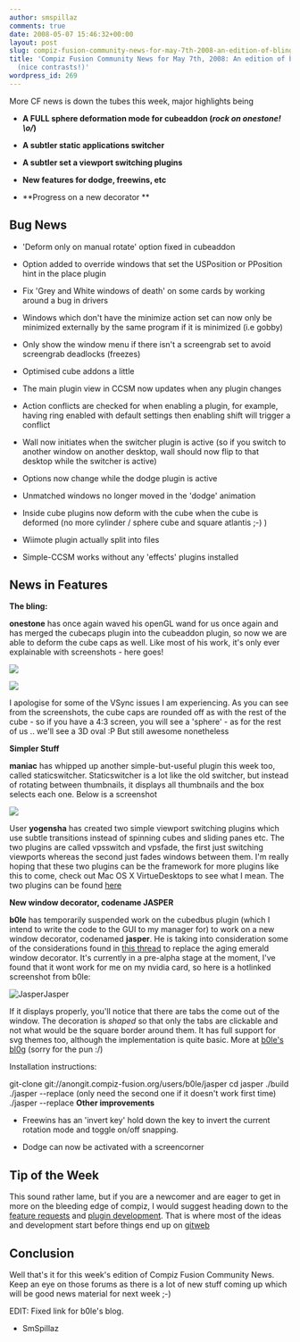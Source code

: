 ```yaml
---
author: smspillaz
comments: true
date: 2008-05-07 15:46:32+00:00
layout: post
slug: compiz-fusion-community-news-for-may-7th-2008-an-edition-of-bling-and-subtlty-nice-contrasts
title: 'Compiz Fusion Community News for May 7th, 2008: An edition of bling and subtlty
  (nice contrasts!)'
wordpress_id: 269
---
```


More CF news is down the tubes this week, major highlights being



	
  * **A FULL sphere deformation mode for cubeaddon (_rock on onestone! \o/_)**

	
  * **A subtler static applications switcher**

	
  * **A subtler set a viewport switching plugins**

	
  * **New features for dodge, freewins, etc**

	
  * **Progress on a new decorator
**




## Bug News





	
  * 'Deform only on manual rotate' option fixed in cubeaddon

	
  * Option added to override windows that set the USPosition or PPosition hint in the place plugin

	
  * Fix 'Grey and White windows of death' on some cards by working around a bug in drivers

	
  * Windows which don't have the minimize action set can now only be minimized externally by the same program if it is minimized (i.e gobby)

	
  * Only show the window menu if there isn't a screengrab set to avoid screengrab deadlocks (freezes)

	
  * Optimised cube addons a little

	
  * The main plugin view in CCSM now updates when any plugin changes

	
  * Action conflicts are checked for when enabling a plugin, for example, having ring enabled with default settings then enabling shift will trigger a conflict

	
  * Wall now initiates when the switcher plugin is active (so if you switch to another window on another desktop, wall should now flip to that desktop while the switcher is active)

	
  * Options now change while the dodge plugin is active

	
  * Unmatched windows no longer moved in the 'dodge' animation

	
  * Inside cube plugins now deform with the cube when the cube is deformed (no more cylinder / sphere cube and square atlantis ;-) )

	
  * Wiimote plugin actually split into files

	
  * Simple-CCSM works without any 'effects' plugins installed




## News in Features


**The bling:**

**onestone** has once again waved his openGL wand for us once again and has merged the cubecaps plugin into the cubeaddon plugin, so now we are able to deform the cube caps as well. Like most of his work, it's only ever explainable with screenshots - here goes!

[![](http://smspillaz.files.wordpress.com/2008/05/sphere.png?w=300)](http://smspillaz.files.wordpress.com/2008/05/sphere.png)

[![](http://smspillaz.files.wordpress.com/2008/05/sphere1.png?w=300)](http://smspillaz.files.wordpress.com/2008/05/sphere1.png)

I apologise for some of the VSync issues I am experiencing. As you can see from the screenshots, the cube caps are rounded off as with the rest of the cube - so if you have a 4:3 screen, you will see a 'sphere' - as for the rest of us .. we'll see a 3D oval :P But still awesome nonetheless

**Simpler Stuff**

**maniac** has whipped up another simple-but-useful plugin this week too, called staticswitcher. Staticswitcher is a lot like the old switcher, but instead of rotating between thumbnails, it displays all thumbnails and the box selects each one. Below is a screenshot

[![](http://smspillaz.files.wordpress.com/2008/05/switcher.png?w=300)](http://smspillaz.files.wordpress.com/2008/05/switcher.png)


User **yogensha** has created two simple viewport switching plugins which use subtle transitions instead of spinning cubes and sliding panes etc. The two plugins are called vpsswitch and vpsfade, the first just switching viewports whereas the second just fades windows between them. I'm really hoping that these two plugins can be the framework for more plugins like this to come, check out Mac OS X VirtueDesktops to see what I mean. The two plugins can be found [here](http://forum.compiz-fusion.org/showthread.php?t=8125)




**New window decorator, codename JASPER**




**b0le** has temporarily suspended work on the cubedbus plugin (which I intend to write the code to the GUI to my manager for) to work on a new window decorator, codenamed **jasper**. He is taking into consideration some of the considerations found in [this thread](http://forum.compiz-fusion.org/showthread.php?t=6324) to replace the aging emerald window decorator. It's currently in a pre-alpha stage at the moment, I've found that it wont work for me on my nvidia card, so here is a hotlinked screenshot from b0le:




![Jasper](http://bp2.blogger.com/_LKYV2rahKAI/SCAoLmcyJtI/AAAAAAAAAAU/rr8JV2FgRkA/s1600-h/screenshot7.png)Jasper




If it displays properly, you'll notice that there are tabs the come out of the window. The decoration is _shaped_ so that only the tabs are clickable and not what would be the square border around them. It has full support for svg themes too, although the implementation is quite basic. More at [b0le's bl0g](http://jbosveld.blogspot.com) (sorry for the pun :/)




Installation instructions:


git-clone git://anongit.compiz-fusion.org/users/b0le/jasper
cd jasper
./build
./jasper --replace
(only need the second one if it doesn't work first time)
./jasper --replace
**Other improvements**



	
  * Freewins has an 'invert key' hold down the key to invert the current rotation mode and toggle on/off snapping.

	
  * Dodge can now be activated with a screencorner




## Tip of the Week


This sound rather lame, but if you are a newcomer and are eager to get in more on the bleeding edge of compiz, I would suggest heading down to the [feature requests](http://forum.compiz-fusion.org/forumdisplay.php?f=91) and [plugin development](http://forum.compiz-fusion.org/forumdisplay.php?f=89). That is where most of the ideas and development start before things end up on [](http://forum.compiz-fusion.org/forumdisplay.php?f=89)[gitweb](http://gitweb.compiz-fusion.org/)


## Conclusion


Well that's it for this week's edition of Compiz Fusion Community News. Keep an eye on those forums as there is a lot of new stuff coming up which will be good news material for next week ;-)

EDIT: Fixed link for b0le's blog.

- SmSpillaz

